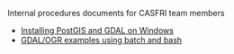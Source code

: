 Internal procedures documents for CASFRI team members

  * [Installing PostGIS and GDAL on Windows](postgis.md)
  * [GDAL/OGR examples using batch and bash](gdal.md)
